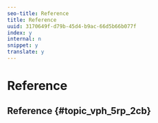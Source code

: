```yaml
---
seo-title: Reference
title: Reference
uuid: 3170649f-d79b-45d4-b9ac-66d5b66b077f
index: y
internal: n
snippet: y
translate: y
---
```


# Reference

## Reference {#topic_vph_5rp_2cb}
